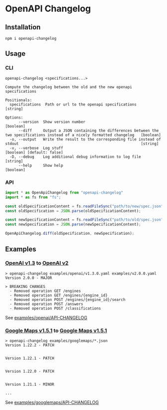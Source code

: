 # OpenAPI Changelog

## Installation

```
npm i openapi-changelog
```

## Usage

### CLI

```
openapi-changelog <specifications...>

Compute the changelog between the old and the new openapi specifications

Positionals:
  specifications  Path or url to the openapi specifications                                                                         [string]

Options:
      --version  Show version number                                                                                               [boolean]
      --diff     Output a JSON containing the differences between the two specifications instead of a nicely formatted changelog   [boolean]
  -o, --output   Write the result to the corresponding file instead of stdout                                                       [string]
  -v, --verbose  Log stuff                                                                                        [boolean] [default: false]
  -D, --debug    Log additional debug information to log file                                                                       [string]
      --help     Show help                                                                                                         [boolean]
```

### API

```ts
import * as OpenApiChangelog from "openapi-changelog"
import * as fs from "fs";

const oldSpecificationContent = fs.readFileSync("path/to/new/spec.json", "utf8");
const oldSpecification = JSON.parse(oldSpecificationContent);

const newSpecificationContent = fs.readFileSync("path/to/old/spec.json", "utf8");
const newSpecification = JSON.parse(newSpecificationContent);

OpenApiChangelog.diff(oldSpecification, newSpecification);
```

## Examples

### [OpenAI v1.3](https://github.com/openai/openai-openapi/releases/tag/1.3.0) to [OpenAI v2](https://github.com/openai/openai-openapi/releases/tag/2.0.0)

```
> openapi-changelog examples/openai/v1.3.0.yaml examples/v2.0.0.yaml
Version 2.0.0 - MAJOR

> BREAKING CHANGES
  - Removed operation GET /engines
  - Removed operation GET /engines/{engine_id}
  - Removed operation POST /engines/{engine_id}/search
  - Removed operation POST /answers
  - Removed operation POST /classifications
```
See [examples/openai/API-CHANGELOG](https://github.com/OpenAPI-Changelog/openapi-changelog/blob/main/examples/openai/API-CHANGELOG)

### [Google Maps v1.5.1](https://github.com/googlemaps/openapi-specification/releases/tag/v1.5.1) to [Google Maps v1.5.1](https://github.com/googlemaps/openapi-specification/releases/tag/v1.22.3)

```
> openapi-changelog examples/googlemaps/*.json
Version 1.22.2 - PATCH


Version 1.22.1 - PATCH


Version 1.22.0 - PATCH


Version 1.21.1 - MINOR

...
```
See [examples/googlemaps/API-CHANGELOG](https://github.com/OpenAPI-Changelog/openapi-changelog/blob/main/examples/googlemaps/API-CHANGELOG)
